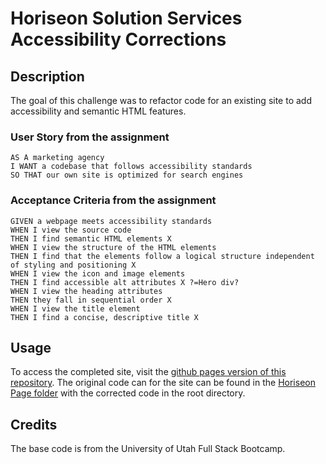 # Horiseon Solution Services Accessibility Corrections
## Description
The goal of this challenge was to refactor code for an existing site to add accessibility and semantic HTML features.
### User Story from the assignment
```
AS A marketing agency
I WANT a codebase that follows accessibility standards
SO THAT our own site is optimized for search engines
```
### Acceptance Criteria from the assignment
```
GIVEN a webpage meets accessibility standards
WHEN I view the source code
THEN I find semantic HTML elements X
WHEN I view the structure of the HTML elements
THEN I find that the elements follow a logical structure independent of styling and positioning X
WHEN I view the icon and image elements
THEN I find accessible alt attributes X ?=Hero div?
WHEN I view the heading attributes
THEN they fall in sequential order X
WHEN I view the title element
THEN I find a concise, descriptive title X
```
## Usage
To access the completed site, visit the [github pages version of this repository](kurohyou.github.io/UOFU-02-Challenge). The original code can for the site can be found in the [Horiseon Page folder](/Horiseon%20Page) with the corrected code in the root directory.
## Credits
The base code is from the University of Utah Full Stack Bootcamp.
